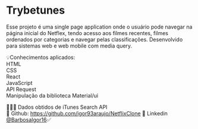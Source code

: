 # Trybetunes
Esse projeto é uma single page application onde o usuário pode navegar na página inicial do Netflex, tendo acesso aos filmes recentes, filmes ordenados por categorias e navegar pelas classificações. Desenvolvido para sistemas web e web mobile com media query.

:bulb:Conhecimentos aplicados:<br/>
HTML<br/>
CSS<br/>
React<br/>
JavaScript<br/>
API Request<br/>
Manipulação da biblioteca Material/ui<br/>

👨🏼‍💻 Dados obtidos de iTunes Search API<br/>
:link: Github: https://github.com/igor93araujo/NetflixClone
:link: Linkedin <a href="https://www.linkedin.com/in/barbosaigor16/">@BarbosaIgor16</a>:white_check_mark:
